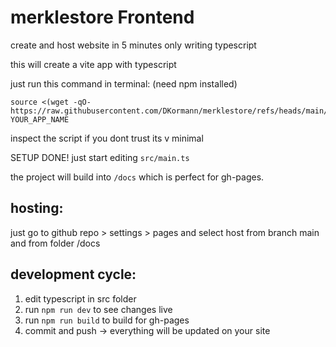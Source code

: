 

# merklestore Frontend

create and host website in 5 minutes only writing typescript

this will create a vite app with typescript

just run this command in terminal: (need npm installed)

```
source <(wget -qO- https://raw.githubusercontent.com/DKormann/merklestore/refs/heads/main/viteapp.sh) YOUR_APP_NAME
```

inspect the script if you dont trust its v minimal


SETUP DONE! just start editing `src/main.ts`

the project will build into `/docs` which is perfect for gh-pages.

## hosting:
just go to github repo > settings > pages and select host from branch main and from folder /docs 


## development cycle:

1. edit typescript in src folder 
2. run `npm run dev` to see changes live
3. run `npm run build` to build for gh-pages
4. commit and push -> everything will be updated on your site
